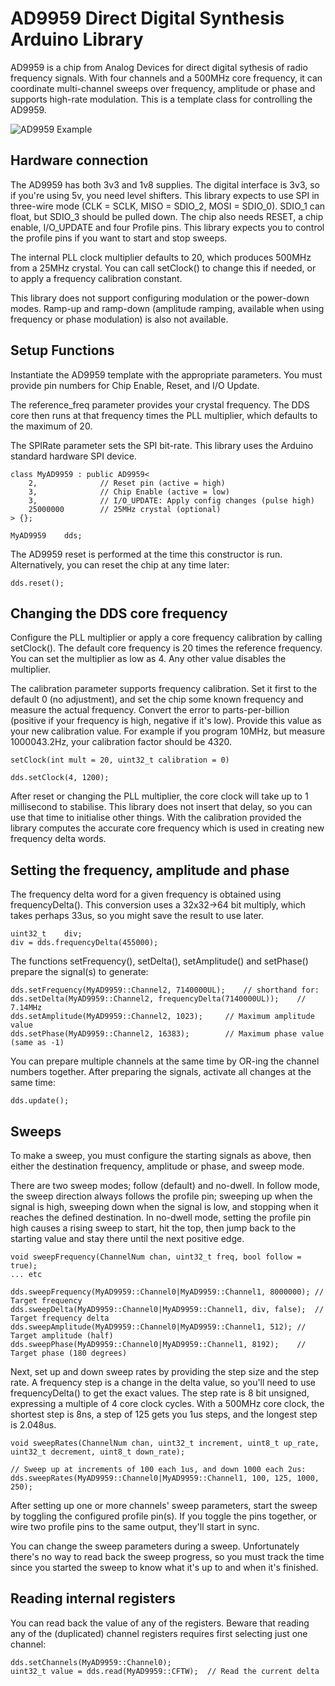 # AD9959 Direct Digital Synthesis Arduino Library

AD9959 is a chip from Analog Devices for direct digital sythesis
of radio frequency signals.  With four channels and a 500MHz core
frequency, it can coordinate multi-channel sweeps over frequency,
amplitude or phase and supports high-rate modulation.  This is a
template class for controlling the AD9959.

![AD9959 Example](examples/AD9959Sweep/AD9959Sweep.jpg)

## Hardware connection

The AD9959 has both 3v3 and 1v8 supplies. The digital interface is
3v3, so if you're using 5v, you need level shifters. This library
expects to use SPI in three-wire mode (CLK = SCLK, MISO = SDIO_2,
MOSI = SDIO_0).  SDIO_1 can float, but SDIO_3 should be pulled down.
The chip also needs RESET, a chip enable, I/O_UPDATE and four Profile
pins. This library expects you to control the profile pins if you
want to start and stop sweeps.

The internal PLL clock multiplier defaults to 20, which produces
500MHz from a 25MHz crystal. You can call setClock() to change
this if needed, or to apply a frequency calibration constant.

This library does not support configuring modulation or the power-down
modes. Ramp-up and ramp-down (amplitude ramping, available when
using frequency or phase modulation) is also not available.

## Setup Functions

Instantiate the AD9959 template with the appropriate parameters.
You must provide pin numbers for Chip Enable, Reset, and I/O Update.

The reference_freq parameter provides your crystal frequency.
The DDS core then runs at that frequency times the PLL multiplier,
which defaults to the maximum of 20.

The SPIRate parameter sets the SPI bit-rate. This library uses the
Arduino standard hardware SPI device.

    class MyAD9959 : public AD9959<
        2,              // Reset pin (active = high)
        3,              // Chip Enable (active = low)
        3,              // I/O_UPDATE: Apply config changes (pulse high)
        25000000        // 25MHz crystal (optional)
    > {};

    MyAD9959	dds;

The AD9959 reset is performed at the time this constructor is run.
Alternatively, you can reset the chip at any time later:

    dds.reset();

## Changing the DDS core frequency

Configure the PLL multiplier or apply a core frequency calibration
by calling setClock().  The default core frequency is 20 times the
reference frequency.  You can set the multiplier as low as 4.
Any other value disables the multiplier.

The calibration parameter supports frequency calibration.
Set it first to the default 0 (no adjustment), and set the chip
some known frequency and measure the actual frequency. Convert the
error to parts-per-billion (positive if your frequency is high,
negative if it's low). Provide this value as your new calibration
value.  For example if you program 10MHz, but measure 1000043.2Hz,
your calibration factor should be 4320.

    setClock(int mult = 20, uint32_t calibration = 0)

    dds.setClock(4, 1200);

After reset or changing the PLL multiplier, the core clock will take
up to 1 millisecond to stabilise. This library does not insert that
delay, so you can use that time to initialise other things. With the
calibration provided the library computes the accurate core frequency
which is used in creating new frequency delta words.

## Setting the frequency, amplitude and phase

The frequency delta word for a given frequency is obtained using
frequencyDelta().  This conversion uses a 32x32->64 bit multiply,
which takes perhaps 33us, so you might save the result to use later.

    uint32_t	div;
    div = dds.frequencyDelta(455000);

The functions setFrequency(), setDelta(), setAmplitude() and
setPhase() prepare the signal(s) to generate:

    dds.setFrequency(MyAD9959::Channel2, 7140000UL);	// shorthand for:
    dds.setDelta(MyAD9959::Channel2, frequencyDelta(7140000UL));	// 7.14MHz
    dds.setAmplitude(MyAD9959::Channel2, 1023);		// Maximum amplitude value
    dds.setPhase(MyAD9959::Channel2, 16383);		// Maximum phase value (same as -1)

You can prepare multiple channels at the same time by OR-ing the
channel numbers together.  After preparing the signals, activate
all changes at the same time:

    dds.update();

## Sweeps

To make a sweep, you must configure the starting signals as above,
then either the destination frequency, amplitude or phase, and
sweep mode.

There are two sweep modes; follow (default) and no-dwell. In follow mode,
the sweep direction always follows the profile pin; sweeping up when the
signal is high, sweeping down when the signal is low, and stopping when
it reaches the defined destination. In no-dwell mode, setting the profile
pin high causes a rising sweep to start, hit the top, then jump back to
the starting value and stay there until the next positive edge.

    void sweepFrequency(ChannelNum chan, uint32_t freq, bool follow = true);
    ... etc

    dds.sweepFrequency(MyAD9959::Channel0|MyAD9959::Channel1, 8000000);	// Target frequency
    dds.sweepDelta(MyAD9959::Channel0|MyAD9959::Channel1, div, false);	// Target frequency delta
    dds.sweepAmplitude(MyAD9959::Channel0|MyAD9959::Channel1, 512);	// Target amplitude (half)
    dds.sweepPhase(MyAD9959::Channel0|MyAD9959::Channel1, 8192);	// Target phase (180 degrees)

Next, set up and down sweep rates by providing the step size and
the step rate.  A frequency step is a change in the delta value,
so you'll need to use frequencyDelta() to get the exact values.
The step rate is 8 bit unsigned, expressing a multiple of 4 core
clock cycles. With a 500MHz core clock, the shortest step is 8ns,
a step of 125 gets you 1us steps, and the longest step is 2.048us.

    void sweepRates(ChannelNum chan, uint32_t increment, uint8_t up_rate, uint32_t decrement, uint8_t down_rate);

    // Sweep up at increments of 100 each 1us, and down 1000 each 2us:
    dds.sweepRates(MyAD9959::Channel0|MyAD9959::Channel1, 100, 125, 1000, 250);

After setting up one or more channels' sweep parameters, start the
sweep by toggling the configured profile pin(s). If you toggle the
pins together, or wire two profile pins to the same output, they'll
start in sync.

You can change the sweep parameters during a sweep.  Unfortunately
there's no way to read back the sweep progress, so you must track
the time since you started the sweep to know what it's up to and
when it's finished.

## Reading internal registers

You can read back the value of any of the registers. Beware that
reading any of the (duplicated) channel registers requires first
selecting just one channel:

    dds.setChannels(MyAD9959::Channel0);
    uint32_t value = dds.read(MyAD9959::CFTW);	// Read the current delta
